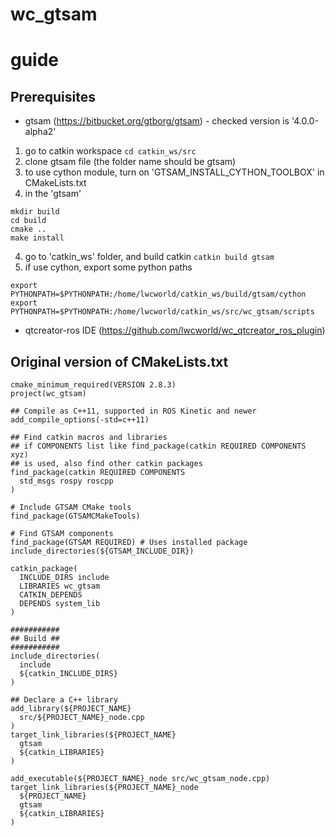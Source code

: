 # wc_gtsam
guide
===================================================
Prerequisites
------
- gtsam (https://bitbucket.org/gtborg/gtsam) - checked version is '4.0.0-alpha2' 
1. go to catkin workspace ```cd catkin_ws/src```
2. clone gtsam file (the folder name should be gtsam)
3. to use cython module, turn on 'GTSAM_INSTALL_CYTHON_TOOLBOX' in CMakeLists.txt
3. in the 'gtsam'
```
mkdir build
cd build
cmake ..
make install
```
4. go to 'catkin_ws' folder, and build catkin ```catkin build gtsam```
5. if use cython, export some python paths
```
export PYTHONPATH=$PYTHONPATH:/home/lwcworld/catkin_ws/build/gtsam/cython
export PYTHONPATH=$PYTHONPATH:/home/lwcworld/catkin_ws/src/wc_gtsam/scripts
```

- qtcreator-ros IDE (https://github.com/lwcworld/wc_qtcreator_ros_plugin)

Original version of CMakeLists.txt
------
```
cmake_minimum_required(VERSION 2.8.3)
project(wc_gtsam)

## Compile as C++11, supported in ROS Kinetic and newer
add_compile_options(-std=c++11)

## Find catkin macros and libraries
## if COMPONENTS list like find_package(catkin REQUIRED COMPONENTS xyz)
## is used, also find other catkin packages
find_package(catkin REQUIRED COMPONENTS
  std_msgs rospy roscpp
)

# Include GTSAM CMake tools
find_package(GTSAMCMakeTools)

# Find GTSAM components
find_package(GTSAM REQUIRED) # Uses installed package
include_directories(${GTSAM_INCLUDE_DIR})

catkin_package(
  INCLUDE_DIRS include
  LIBRARIES wc_gtsam
  CATKIN_DEPENDS
  DEPENDS system_lib
)

###########
## Build ##
###########
include_directories(
  include
  ${catkin_INCLUDE_DIRS}
)

## Declare a C++ library
add_library(${PROJECT_NAME}
  src/${PROJECT_NAME}_node.cpp
)
target_link_libraries(${PROJECT_NAME}
  gtsam
  ${catkin_LIBRARIES}
)

add_executable(${PROJECT_NAME}_node src/wc_gtsam_node.cpp)
target_link_libraries(${PROJECT_NAME}_node
  ${PROJECT_NAME}
  gtsam
  ${catkin_LIBRARIES}
)
```
